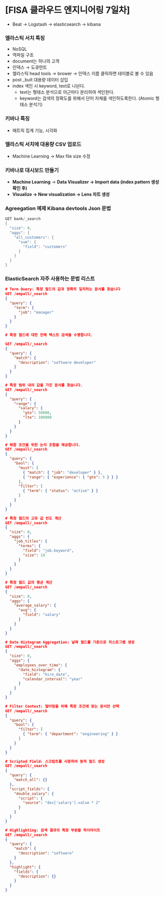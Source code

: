 # [FISA 클라우드 엔지니어링 7일차]

- Beat → Logstash → elasticsearch → kibana

### 엘라스틱 서치 특징

- NoSQL
- 역파일 구조
- document는 하나의 고객
- 인덱스 → 도큐먼트
- 엘라스틱 head tools → brower → 인덱스 이름 클릭하면 테이블로 볼 수 있음
- post _bult 대용량 데이터 삽입
- index 색인 시 keyword, text로 나뉜다.
    - text는 형태소 분석으로 어근마다 분리하여 색인한다.
    - keyword는 검색의 정확도를 위해서 단어 자체를 색인하도록한다. (Atomic 형태소 분석기)

### 키바나 특징

- 매트릭 집계 기능, 시각화

### 엘라스틱 서치에 대용량 CSV 업로드
- Machine Learning → Max file size 수정

### 키바나로 대시보드 만들기

- **Machine Learning** → **Data Visualizer → Import data (index pattern 생성 확인 후)**
- **Visualize → New visualization → Lens 차트 생성**

### Agreegation 예제 Kibana devtools Json 문법

```java
GET bank/_search
{
  "size": 0,
  "aggs": {
    "all_customers": {
      "sum": {
        "field": "customers"
      }
    }
  }
}
```

### ElasticSearch 자주 사용하는 문법 리스트

```json
# Term Query: 특정 필드의 값과 정확히 일치하는 문서를 찾습니다
GET /empall/_search
{
  "query": {
    "term": {
      "job": "manager"
    }
  }
}

# 특정 필드에 대한 전체 텍스트 검색을 수행합니다.

GET /empall/_search
{
  "query": {
    "match": {
      "description": "software developer"
    }
  }
}

# 특정 범위 내의 값을 가진 문서를 찾습니다.
GET /empall/_search
{
  "query": {
    "range": {
      "salary": {
        "gte": 50000,
        "lte": 100000
      }
    }
  }
}

# 복합 조건을 위한 논리 조합을 제공합니다.
GET /empall/_search
{
  "query": {
    "bool": {
      "must": [
        { "match": { "job": "developer" } },
        { "range": { "experience": { "gte": 5 } } }
      ],
      "filter": [
        { "term": { "status": "active" } }
      ]
    }
  }
}

# 특정 필드의 고유 값 빈도 계산
GET /empall/_search
{
  "size": 0,
  "aggs": {
    "job_titles": {
      "terms": {
        "field": "job.keyword",
        "size": 10
      }
    }
  }
}

# 특정 필드 값의 평균 계산
GET /empall/_search
{
  "size": 0,
  "aggs": {
    "average_salary": {
      "avg": {
        "field": "salary"
      }
    }
  }
}

# Date Histogram Aggregation: 날짜 필드를 기준으로 히스토그램 생성
GET /empall/_search
{
  "size": 0,
  "aggs": {
    "employees_over_time": {
      "date_histogram": {
        "field": "hire_date",
        "calendar_interval": "year"
      }
    }
  }
}

# Filter Context: 필터링을 위해 특정 조건에 맞는 문서만 선택
GET /empall/_search
{
  "query": {
    "bool": {
      "filter": [
        { "term": { "department": "engineering" } }
      ]
    }
  }
}

# Scripted Field: 스크립트를 사용하여 동적 필드 생성
GET /empall/_search
{
  "query": {
    "match_all": {}
  },
  "script_fields": {
    "double_salary": {
      "script": {
        "source": "doc['salary'].value * 2"
      }
    }
  }
}

# Highlighting: 검색 결과의 특정 부분을 하이라이트
GET /empall/_search
{
  "query": {
    "match": {
      "description": "software"
    }
  },
  "highlight": {
    "fields": {
      "description": {}
    }
  }
}
```
